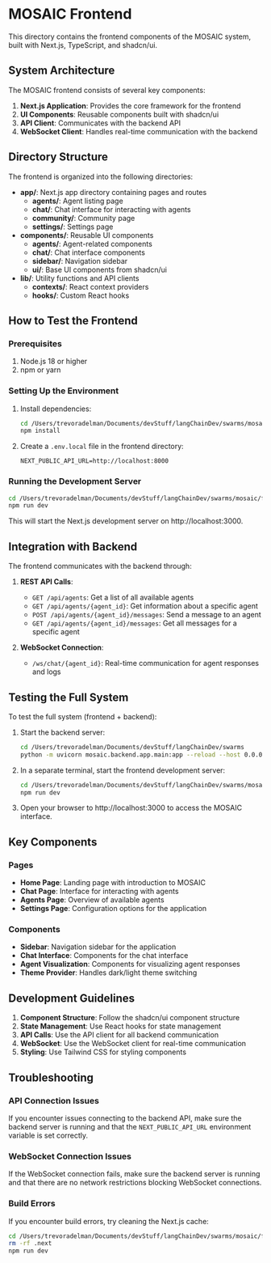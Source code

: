 # MOSAIC Frontend

This directory contains the frontend components of the MOSAIC system, built with Next.js, TypeScript, and shadcn/ui.

## System Architecture

The MOSAIC frontend consists of several key components:

1. **Next.js Application**: Provides the core framework for the frontend
2. **UI Components**: Reusable components built with shadcn/ui
3. **API Client**: Communicates with the backend API
4. **WebSocket Client**: Handles real-time communication with the backend

## Directory Structure

The frontend is organized into the following directories:

- **app/**: Next.js app directory containing pages and routes
  - **agents/**: Agent listing page
  - **chat/**: Chat interface for interacting with agents
  - **community/**: Community page
  - **settings/**: Settings page
- **components/**: Reusable UI components
  - **agents/**: Agent-related components
  - **chat/**: Chat interface components
  - **sidebar/**: Navigation sidebar
  - **ui/**: Base UI components from shadcn/ui
- **lib/**: Utility functions and API clients
  - **contexts/**: React context providers
  - **hooks/**: Custom React hooks

## How to Test the Frontend

### Prerequisites

1. Node.js 18 or higher
2. npm or yarn

### Setting Up the Environment

1. Install dependencies:
   ```bash
   cd /Users/trevoradelman/Documents/devStuff/langChainDev/swarms/mosaic/frontend
   npm install
   ```

2. Create a `.env.local` file in the frontend directory:
   ```
   NEXT_PUBLIC_API_URL=http://localhost:8000
   ```

### Running the Development Server

```bash
cd /Users/trevoradelman/Documents/devStuff/langChainDev/swarms/mosaic/frontend
npm run dev
```

This will start the Next.js development server on http://localhost:3000.

## Integration with Backend

The frontend communicates with the backend through:

1. **REST API Calls**:
   - `GET /api/agents`: Get a list of all available agents
   - `GET /api/agents/{agent_id}`: Get information about a specific agent
   - `POST /api/agents/{agent_id}/messages`: Send a message to an agent
   - `GET /api/agents/{agent_id}/messages`: Get all messages for a specific agent

2. **WebSocket Connection**:
   - `/ws/chat/{agent_id}`: Real-time communication for agent responses and logs

## Testing the Full System

To test the full system (frontend + backend):

1. Start the backend server:
   ```bash
   cd /Users/trevoradelman/Documents/devStuff/langChainDev/swarms
   python -m uvicorn mosaic.backend.app.main:app --reload --host 0.0.0.0 --port 8000
   ```

2. In a separate terminal, start the frontend development server:
   ```bash
   cd /Users/trevoradelman/Documents/devStuff/langChainDev/swarms/mosaic/frontend
   npm run dev
   ```

3. Open your browser to http://localhost:3000 to access the MOSAIC interface.

## Key Components

### Pages

- **Home Page**: Landing page with introduction to MOSAIC
- **Chat Page**: Interface for interacting with agents
- **Agents Page**: Overview of available agents
- **Settings Page**: Configuration options for the application

### Components

- **Sidebar**: Navigation sidebar for the application
- **Chat Interface**: Components for the chat interface
- **Agent Visualization**: Components for visualizing agent responses
- **Theme Provider**: Handles dark/light theme switching

## Development Guidelines

1. **Component Structure**: Follow the shadcn/ui component structure
2. **State Management**: Use React hooks for state management
3. **API Calls**: Use the API client for all backend communication
4. **WebSocket**: Use the WebSocket client for real-time communication
5. **Styling**: Use Tailwind CSS for styling components

## Troubleshooting

### API Connection Issues

If you encounter issues connecting to the backend API, make sure the backend server is running and that the `NEXT_PUBLIC_API_URL` environment variable is set correctly.

### WebSocket Connection Issues

If the WebSocket connection fails, make sure the backend server is running and that there are no network restrictions blocking WebSocket connections.

### Build Errors

If you encounter build errors, try cleaning the Next.js cache:

```bash
cd /Users/trevoradelman/Documents/devStuff/langChainDev/swarms/mosaic/frontend
rm -rf .next
npm run dev
```
